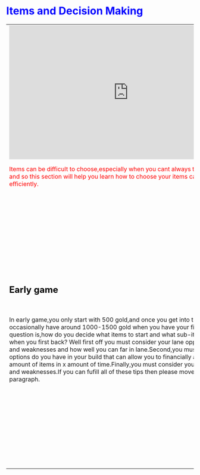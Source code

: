 <DOCTYPE html>
<html>
<head>
<style>
div {
    border: 1px solid black;
    background-color: darkgreen;
    padding-top: 50px;
    padding-right: 30px;
    padding-bottom: 50px;
    padding-left: 80px;
}
</style
</head>
<title>Itemization and Decision Making</title>
<body background="https://s-media-cache-ak0.pinimg.com/originals/d9/0d/05/d90d054b91ffc686e6c659a0c415e9dd.jpg">

<h1 style="color:blue;">Items and Decision Making</h1>

<table>
 <tr>
   <td><iframe width="640" height="360" src="https://www.youtube.com/embed/0HGU77c2HIE" frameborder="0" allowfullscreen></iframe> <p style="color:red;">Items can be difficult to choose,especially when you cant always test different builds and so this section will help you learn how to choose your items carefully,and efficiently.</p> </td>
  </tr>
  <tr>
  <td><h2 style="color:black;">Early game</h2><br>
  <p>In early game,you only start with 500 gold,and once you get into that lane phase,you occasionally have around 1000-1500 gold when you have your first back.So the question is,how do you decide what items to start and what sub-items do you get when you first back?
  Well first off you must consider your lane opponent's strengths and weaknesses and how well you can far in lane.Second,you must think of what options do you have in your build that can allow you to financially able to get x amount of items in x amount of time.Finally,you must consider your team's strengths and weaknesses.If you can fufill all of these tips then please move on to the next paragraph.</p>
  </td>
  <td><h3 style="color:black;">Thinking ahead</h3><br>
  <p>If you want to take the early game item stage to the next level then I suggest taking a specific set of starting items when you begin the lane phase.For an example on Ekko I sometimes start with the normal doran ring and two potions,however after the first back if I have atleast 850 gold I buy corrupting potion and a dark seal.This is when I am snowballing the lane phase and utterly destroying my opponent.</p>
 </td> 
 <td><h2>
 
 
 
 </td>
  </tr>
  <tr>
    <td></td>
    <td></td> 
    <td></td>
  </tr>
</table>






</body>
</html>
